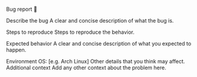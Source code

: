 Bug report 🐞

Describe the bug
A clear and concise description of what the bug is.

Steps to reproduce
Steps to reproduce the behavior.

Expected behavior
A clear and concise description of what you expected to happen.

Environment
OS: [e.g. Arch Linux]
Other details that you think may affect.
Additional context
Add any other context about the problem here.
